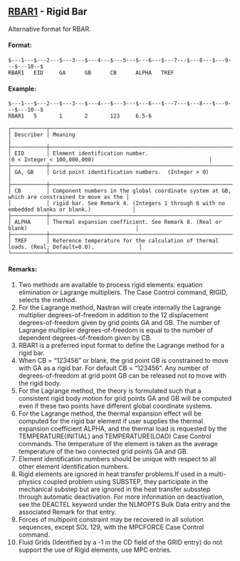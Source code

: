 ## [RBAR1](https://nexus.hexagon.com/documentationcenter/bundle/MSC_Nastran_2022.4/page/Nastran_Combined_Book/qrg/bulkqrs/TOC.RBAR1.xhtml) - Rigid Bar

Alternative format for RBAR.

#### Format:

```nastran
$---1---$---2---$---3---$---4---$---5---$---6---$---7---$---8---$---9---$---10--$
RBAR1   EID     GA      GB      CB      ALPHA   TREF                            
```

#### Example:

```nastran
$---1---$---2---$---3---$---4---$---5---$---6---$---7---$---8---$---9---$---10--$
RBAR1   5       1       2       123     6.5-6                                   
```

```text
┌───────────┬───────────────────────────────────────────────────────────────────────────────────────────────┐
│ Describer │ Meaning                                                                                       │
├───────────┼───────────────────────────────────────────────────────────────────────────────────────────────┤
│ EID       │ Element identification number. (0 < Integer < 100,000,000)                                    │
├───────────┼───────────────────────────────────────────────────────────────────────────────────────────────┤
│ GA, GB    │ Grid point identification numbers.  (Integer > 0)                                             │
├───────────┼───────────────────────────────────────────────────────────────────────────────────────────────┤
│ CB        │ Component numbers in the global coordinate system at GB, which are constrained to move as the │
│           │ rigid bar. See Remark 4. (Integers 1 through 6 with no embedded blanks or blank.)             │
├───────────┼───────────────────────────────────────────────────────────────────────────────────────────────┤
│ ALPHA     │ Thermal expansion coefficient. See Remark 8. (Real or blank)                                  │
├───────────┼───────────────────────────────────────────────────────────────────────────────────────────────┤
│ TREF      │ Reference temperature for the calculation of thermal loads. (Real; Default=0.0).              │
└───────────┴───────────────────────────────────────────────────────────────────────────────────────────────┘
```

#### Remarks:

1. Two methods are available to process rigid elements: equation elimination or Lagrange multipliers. The Case Control command, RIGID, selects the method.
2. For the Lagrange method, Nastran will create internally the Lagrange multiplier degrees-of-freedom in addition to the 12 displacement degrees-of-freedom given by grid points GA and GB. The number of Lagrange multiplier degrees-of-freedom is equal to the number of dependent degrees-of-freedom given by CB.
3. RBAR1 is a preferred input format to define the Lagrange method for a rigid bar.
4. When CB = “123456” or blank, the grid point GB is constrained to move with GA as a rigid bar. For default CB = “123456”. Any number of degrees-of-freedom at grid point GB can be released not to move with the rigid body.
5. For the Lagrange method, the theory is formulated such that a consistent rigid body motion for grid points GA and GB will be computed even if these two points have different global coordinate systems.
6. For the Lagrange method, the thermal expansion effect will be computed for the rigid bar element if user supplies the thermal expansion coefficient ALPHA, and the thermal load is requested by the TEMPERATURE(INITIAL) and TEMPERATURE(LOAD) Case Control commands. The temperature of the element is taken as the average temperature of the two connected grid points GA and GB.
7. Element identification numbers should be unique with respect to all other element identification numbers.
8. Rigid elements are ignored in heat transfer problems.If used in a multi-physics coupled problem using SUBSTEP, they participate in the mechanical substep but are ignored in the heat transfer subsstep through automatic deactivation. For more information on deactivation, see the DEACTEL keyword under the NLMOPTS Bulk Data entry and the associated Remark   for that entry.
9. Forces of multipoint constraint may be recovered in all solution sequences, except SOL 129, with the MPCFORCE Case Control command.
10. Fluid Grids (Identified by a -1 in the CD field of the GRID entry) do not support the use of Rigid elements, use MPC entries.
